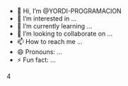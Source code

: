 - 👋 Hi, I’m @YORDI-PROGRAMACION
- 👀 I’m interested in ...
- 🌱 I’m currently learning ...
- 💞️ I’m looking to collaborate on ...
- 📫 How to reach me ...
- 😄 Pronouns: ...
- ⚡ Fun fact: ...

<!---
YORDI-PROGRAMACION/YORDI-PROGRAMACION is a ✨ special ✨ repository because its `README.md` (this file) appears on your GitHub profile.
You can click the Preview link to take a look at your changes.
--->
4
